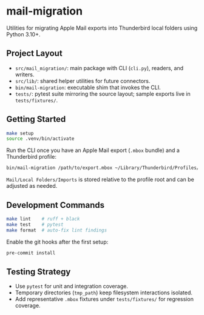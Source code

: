 # mail-migration

Utilities for migrating Apple Mail exports into Thunderbird local folders using Python 3.10+.

## Project Layout
- `src/mail_migration/`: main package with CLI (`cli.py`), readers, and writers.
- `src/lib/`: shared helper utilities for future connectors.
- `bin/mail-migration`: executable shim that invokes the CLI.
- `tests/`: pytest suite mirroring the source layout; sample exports live in `tests/fixtures/`.

## Getting Started
```bash
make setup
source .venv/bin/activate
```

Run the CLI once you have an Apple Mail export (`.mbox` bundle) and a Thunderbird profile:
```bash
bin/mail-migration /path/to/export.mbox ~/Library/Thunderbird/Profiles/xyz.default "Mail/Local Folders/Imports"
```
`Mail/Local Folders/Imports` is stored relative to the profile root and can be adjusted as needed.

## Development Commands
```bash
make lint    # ruff + black
make test    # pytest
make format  # auto-fix lint findings
```

Enable the git hooks after the first setup:
```bash
pre-commit install
```

## Testing Strategy
- Use `pytest` for unit and integration coverage.
- Temporary directories (`tmp_path`) keep filesystem interactions isolated.
- Add representative `.mbox` fixtures under `tests/fixtures/` for regression coverage.
